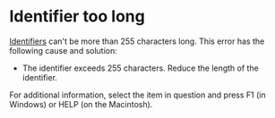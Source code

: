 
# Identifier too long

[Identifiers](b8bdf64f-5920-1ae9-16d0-b26d09524a30.md) can't be more than 255 characters long. This error has the following cause and solution:



- The identifier exceeds 255 characters. Reduce the length of the identifier.
    

For additional information, select the item in question and press F1 (in Windows) or HELP (on the Macintosh).
